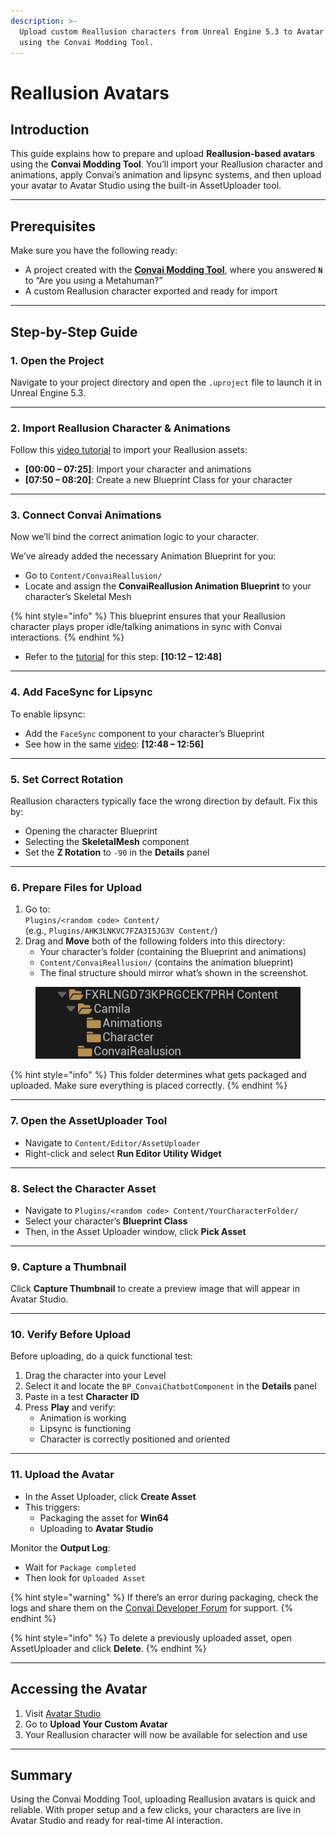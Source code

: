 ```yaml
---
description: >-
  Upload custom Reallusion characters from Unreal Engine 5.3 to Avatar Studio
  using the Convai Modding Tool.
---
```


# Reallusion Avatars

## Introduction

This guide explains how to prepare and upload **Reallusion-based avatars** using the **Convai Modding Tool**. You’ll import your Reallusion character and animations, apply Convai’s animation and lipsync systems, and then upload your avatar to Avatar Studio using the built-in AssetUploader tool.

***

## Prerequisites

Make sure you have the following ready:

* A project created with the [**Convai Modding Tool**](../../../../../asset-uploader.md), where you answered **`N`** to “Are you using a Metahuman?”
* A custom Reallusion character exported and ready for import

***

## Step-by-Step Guide

### 1. Open the Project

Navigate to your project directory and open the `.uproject` file to launch it in Unreal Engine 5.3.

***

### 2. Import Reallusion Character & Animations

Follow this [video tutorial](https://youtu.be/UyxNliF8LKU?feature=shared) to import your Reallusion assets:

* **\[00:00 – 07:25]**: Import your character and animations
* **\[07:50 – 08:20]**: Create a new Blueprint Class for your character

***

### 3. Connect Convai Animations

Now we’ll bind the correct animation logic to your character.

We’ve already added the necessary Animation Blueprint for you:

* Go to `Content/ConvaiReallusion/`
* Locate and assign the **ConvaiReallusion Animation Blueprint** to your character’s Skeletal Mesh

{% hint style="info" %}
This blueprint ensures that your Reallusion character plays proper idle/talking animations in sync with Convai interactions.
{% endhint %}

* Refer to the [tutorial](https://youtu.be/UyxNliF8LKU?feature=shared) for this step: **\[10:12 – 12:48]**

***

### 4. Add FaceSync for Lipsync

To enable lipsync:

* Add the `FaceSync` component to your character’s Blueprint
* See how in the same [video](https://youtu.be/UyxNliF8LKU?feature=shared): **\[12:48 – 12:56]**

***

### 5. Set Correct Rotation

Reallusion characters typically face the wrong direction by default. Fix this by:

* Opening the character Blueprint
* Selecting the **SkeletalMesh** component
* Set the **Z Rotation** to `-90` in the **Details** panel

***

### 6. Prepare Files for Upload

1. Go to:\
   `Plugins/<random code> Content/`\
   (e.g., `Plugins/AHK3LNKVC7FZA3I5JG3V Content/`)
2. Drag and **Move** both of the following folders into this directory:
   * Your character’s folder (containing the Blueprint and animations)
   * `Content/ConvaiReallusion/` (contains the animation blueprint)
   * The final structure should mirror what’s shown in the screenshot.

<figure><img src="../../../../../.gitbook/assets/Screenshot 2025-04-19 143603.png" alt=""><figcaption></figcaption></figure>

{% hint style="info" %}
This folder determines what gets packaged and uploaded. Make sure everything is placed correctly.
{% endhint %}

***

### 7. Open the AssetUploader Tool

* Navigate to `Content/Editor/AssetUploader`
* Right-click and select **Run Editor Utility Widget**

***

### 8. Select the Character Asset

* Navigate to `Plugins/<random code> Content/YourCharacterFolder/`
* Select your character’s **Blueprint Class**
* Then, in the Asset Uploader window, click **Pick Asset**

***

### 9. Capture a Thumbnail

Click **Capture Thumbnail** to create a preview image that will appear in Avatar Studio.

***

### 10. Verify Before Upload

Before uploading, do a quick functional test:

1. Drag the character into your Level
2. Select it and locate the `BP_ConvaiChatbotComponent` in the **Details** panel
3. Paste in a test **Character ID**
4. Press **Play** and verify:
   * Animation is working
   * Lipsync is functioning
   * Character is correctly positioned and oriented

***

### 11. Upload the Avatar

* In the Asset Uploader, click **Create Asset**
* This triggers:
  * Packaging the asset for **Win64**
  * Uploading to **Avatar Studio**

Monitor the **Output Log**:

* Wait for `Package completed`
* Then look for `Uploaded Asset`

{% hint style="warning" %}
If there’s an error during packaging, check the logs and share them on the [Convai Developer Forum](https://forum.convai.com/) for support.
{% endhint %}

{% hint style="info" %}
To delete a previously uploaded asset, open AssetUploader and click **Delete**.
{% endhint %}

***

## Accessing the Avatar

1. Visit [Avatar Studio](https://convai.com/)
2. Go to **Upload Your Custom Avatar**
3. Your Reallusion character will now be available for selection and use

***

## Summary

Using the Convai Modding Tool, uploading Reallusion avatars is quick and reliable. With proper setup and a few clicks, your characters are live in Avatar Studio and ready for real-time AI interaction.
